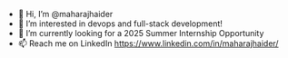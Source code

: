 - 👋 Hi, I’m @maharajhaider
- 👀 I’m interested in devops and full-stack development!
- 🌱 I’m currently looking for a 2025 Summer Internship Opportunity
- 📫 Reach me on LinkedIn https://www.linkedin.com/in/maharajhaider/

<!---
maharajhaider/maharajhaider is a ✨ special ✨ repository because its `README.md` (this file) appears on your GitHub profile.
You can click the Preview link to take a look at your changes.
--->
